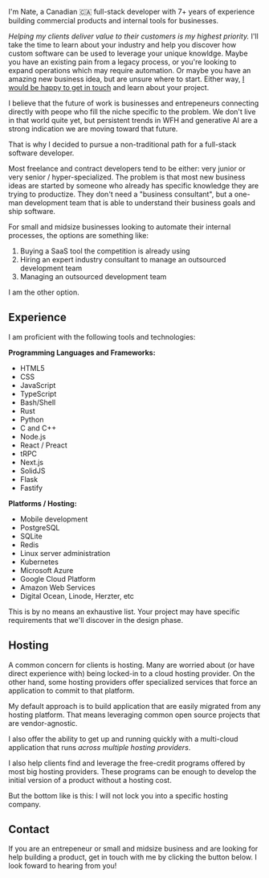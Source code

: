 I'm Nate, a Canadian 🇨🇦 full-stack developer with 7+ years of experience building commercial products and internal tools for businesses.

_Helping my clients deliver value to their customers is my highest priority._ I'll take the time to learn about your industry and help you discover how custom software can be used to leverage your unique knowldge. Maybe you have an existing pain from a legacy process, or you're looking to expand operations which may require automation. Or maybe you have an amazing new business idea, but are unsure where to start. Either way, [I would be happy to get in touch](/contact) and learn about your project.

I believe that the future of work is businesses and entrepeneurs connecting directly with peope who fill the niche specific to the problem. We don't live in that world quite yet, but persistent trends in WFH and generative AI are a strong indication we are moving toward that future.

That is why I decided to pursue a non-traditional path for a full-stack software developer.

Most freelance and contract developers tend to be either: very junior or very senior / hyper-specialized. The problem is that most new business ideas are started by someone who already has specific knowledge they are trying to productize. They don't need a "business consultant", but a one-man development team that is able to understand their business goals and ship software.

For small and midsize businesses looking to automate their internal processes, the options are something like:

1. Buying a SaaS tool the competition is already using
2. Hiring an expert industry consultant to manage an outsourced development team
3. Managing an outsourced development team

I am the other option.

## Experience

I am proficient with the following tools and technologies:

**Programming Languages and Frameworks:**
- HTML5
- CSS
- JavaScript
- TypeScript
- Bash/Shell
- Rust
- Python
- C and C++
- Node.js
- React / Preact
- tRPC
- Next.js
- SolidJS
- Flask
- Fastify

**Platforms / Hosting:**
- Mobile development
- PostgreSQL
- SQLite
- Redis
- Linux server administration
- Kubernetes
- Microsoft Azure
- Google Cloud Platform
- Amazon Web Services
- Digital Ocean, Linode, Herzter, etc

This is by no means an exhaustive list. Your project may have specific requirements that we'll discover in the design phase.

## Hosting

A common concern for clients is hosting. Many are worried about (or have direct experience with) being locked-in to a cloud hosting provider. On the other hand, some hosting providers offer specialized services that force an application to commit to that platform.

My default approach is to build application that are easily migrated from any hosting platform. That means leveraging common open source projects that are vendor-agnostic.

I also offer the ability to get up and running quickly with a multi-cloud application that runs _across multiple hosting providers_.

I also help clients find and leverage the free-credit programs offered by most big hosting providers. These programs can be enough to develop the initial version of a product without a hosting cost.

But the bottom like is this: I will not lock you into a specific hosting company.

## Contact

If you are an entrepeneur or small and midsize business and are looking for help building a product, get in touch with me by clicking the button below. I look foward to hearing from you!